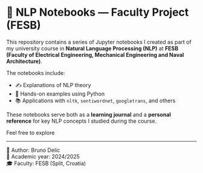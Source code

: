 # 🧠 NLP Notebooks — Faculty Project (FESB)

This repository contains a series of Jupyter notebooks I created as part of my university course in **Natural Language Processing (NLP)** at **FESB (Faculty of Electrical Engineering, Mechanical Engineering and Naval Architecture)**.

The notebooks include:

- ✍️ Explanations of NLP theory
- 🧪 Hands-on examples using Python
- 📚 Applications with `nltk`, `sentiwordnet`, `googletrans`, and others

These notebooks serve both as a **learning journal** and a **personal reference** for key NLP concepts I studied during the course.

Feel free to explore

---

📌 Author: Bruno Delic  
📅 Academic year: 2024/2025  
🎓 Faculty: FESB (Split, Croatia)
